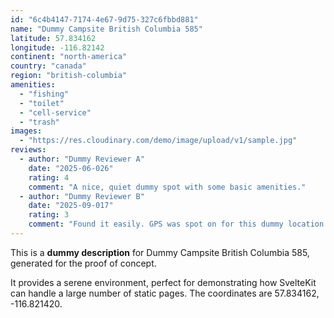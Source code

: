 ```yaml
---
id: "6c4b4147-7174-4e67-9d75-327c6fbbd881"
name: "Dummy Campsite British Columbia 585"
latitude: 57.834162
longitude: -116.82142
continent: "north-america"
country: "canada"
region: "british-columbia"
amenities:
  - "fishing"
  - "toilet"
  - "cell-service"
  - "trash"
images:
  - "https://res.cloudinary.com/demo/image/upload/v1/sample.jpg"
reviews:
  - author: "Dummy Reviewer A"
    date: "2025-06-026"
    rating: 4
    comment: "A nice, quiet dummy spot with some basic amenities."
  - author: "Dummy Reviewer B"
    date: "2025-09-017"
    rating: 3
    comment: "Found it easily. GPS was spot on for this dummy location."
---
```


This is a **dummy description** for Dummy Campsite British Columbia 585, generated for the proof of concept.

It provides a serene environment, perfect for demonstrating how SvelteKit can handle a large number of static pages. The coordinates are 57.834162, -116.821420.
